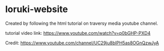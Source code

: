 # loruki-website
Created by following the html tutorial on traversy media youtube channel.

tutorial video link:
https://www.youtube.com/watch?v=p0bGHP-PXD4

Credit:
https://www.youtube.com/channel/UC29ju8bIPH5as8OGnQzwJyA
